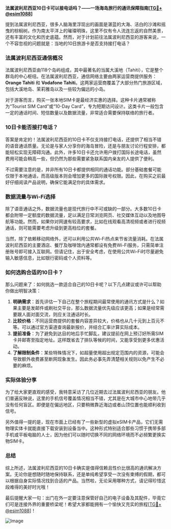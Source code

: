 **法属波利尼西亚10日卡可以接电话吗？——一场海岛旅行的通讯保障指南[[TG💪+ @esim1088](https://t.me/s/esim1088)]**

提到法属波利尼西亚，很多人脑海里浮现出的画面是湛蓝的大海、洁白的沙滩和摇曳的棕榈树。作为南太平洋上的璀璨明珠，这里不仅有令人流连忘返的自然美景，还有丰富的文化和历史底蕴。然而，对于计划前往法属波利尼西亚的游客来说，一个不容忽视的问题就是：当地的10日旅游卡是否支持接打电话？

### 法属波利尼西亚通信概况

法属波利尼西亚由118个岛屿组成，其中最著名的当属大溪地（Tahiti），它是整个群岛的中心枢纽。在法属波利尼西亚，通信网络主要由两家运营商提供服务：**Orange Tahiti** 和 **Vodafone Tahiti**。这两家运营商覆盖了大部分热门旅游区域，包括大溪地岛、茉莉雅岛以及一些较为偏远的小岛。

对于游客而言，购买一张本地SIM卡是最经济实惠的选择。这种卡片通常被称为“Tourist SIM Card”或“10-Day Card”，专为短期访问设计。这类卡片一般包含一定的通话时间、短信数量以及数据流量，非常适合需要保持联络的旅行者。

### 10日卡能否接打电话？

答案是肯定的！法属波利尼西亚的10日卡不仅支持接打电话，还提供了相当不错的语音通话质量。无论是与家人分享你的海岛冒险，还是与朋友讨论行程安排，都能轻松实现无障碍沟通。此外，许多10日卡还允许用户拨打国际长途电话，虽然费用可能会稍高一些，但仍然为那些需要紧急联系国内亲友的人提供了便利。

不过需要注意的是，并非所有10日卡都提供相同的通话功能。部分基础套餐可能仅限于本地通话，而高级版本则会增加更多的国际拨号权限。因此，在购买之前最好仔细阅读产品说明，确保它能满足你的具体需求。

### 数据流量与Wi-Fi选择

除了语音通话之外，数据流量也是现代旅行中不可或缺的一部分。大多数10日卡都会附带一定额度的数据流量，足以满足日常浏览网页、社交媒体互动以及地图导航等功能。然而，如果你对网速有较高要求，比如在线观看高清视频或者进行视频通话，则可能需要考虑升级到更高档位的套餐。

当然，除了依赖移动网络外，还可以利用公共Wi-Fi热点来节省流量消耗。在法属波利尼西亚的主要酒店、餐厅及咖啡馆内通常都设有免费Wi-Fi服务，只需简单注册账号即可接入互联网。但请记住，出于安全考虑，在使用公共Wi-Fi时尽量避免输入敏感信息，比如银行密码或个人资料等。

### 如何选购合适的10日卡？

那么问题来了：如何挑选一款适合自己的10日卡呢？以下几点建议或许可以帮助你做出明智决策：

1. **明确需求**：首先评估一下自己在整个旅程期间最常使用的通讯方式是什么？如果主要是发邮件或刷社交平台，那么数据流量优先级应该更高；如果是经常需要跟人面对面交流，则应关注通话时长。
2. **比较价格**：不同运营商提供的套餐内容差异较大，价格也从几十元到上百元不等。可以通过官方渠道查询最新报价，并结合汇率计算实际成本。
3. **提前准备**：为了避免到达目的地后手忙脚乱，建议提前在网上预订好所需SIM卡并邮寄至指定地址。这样既省去了排队等候的时间，又能享受到更多优惠活动。
4. **了解限制条件**：某些特殊情况下，如超量使用超出规定范围内的资源，可能会导致额外收费甚至断网现象发生。因此务必事先弄清楚相关规则以免产生不必要的麻烦。

### 实际体验分享

为了给大家更直观的感受，我特意采访了几位近期去过法属波利尼西亚的朋友。他们普遍反映说，这里的手机信号覆盖情况相当不错，尤其是在大城市中心地带几乎没有任何盲区。即便是在偏远地区，只要稍微靠近海边或者山顶位置也能顺利收到信号。

另外值得一提的是，现在市面上已经有了一些新型的虚拟eSIM卡产品，它们无需物理实体卡就能直接下载安装到设备当中。这种形式特别适合那些习惯于携带多部手机或平板电脑的人士，因为他们可以随时切换不同的网络环境而不必频繁更换实物SIM卡。

### 总结

综上所述，法属波利尼西亚的10日卡确实是值得信赖且性价比很高的通讯解决方案。无论你是想随时随地保持联系，还是单纯希望享受一次没有束缚的假期，都可以根据自身实际情况找到合适的产品。当然啦，无论采用哪种方式，请记得珍惜这段难得的美好时光哦！

最后提醒大家一句：出门在外一定要注意保管好自己的电子设备及其配件，毕竟它们可是连接外界的重要桥梁呢！希望大家都能拥有一个愉快又充实的旅程[[TG💪+ @esim1088](https://t.me/s/esim1088)]！

![Image](https://i.postimg.cc/4NQfJmqS/Snipaste-2025-05-13-00-14-12.png)